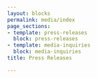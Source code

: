 ```yaml
---
layout: blocks
permalink: media/index
page_sections:
- template: press-releases
  block: press-releases
- template: media-inquiries
  block: media-inquiries
title: Press Releases

---
```

